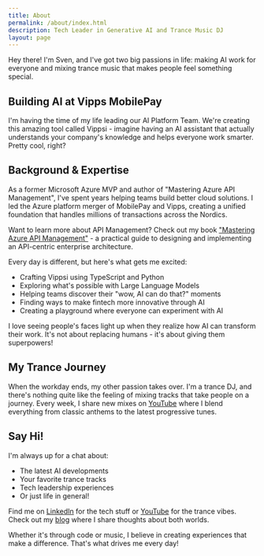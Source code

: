 ```yaml
---
title: About
permalink: /about/index.html
description: Tech Leader in Generative AI and Trance Music DJ
layout: page
---
```


Hey there! I'm Sven, and I've got two big passions in life: making AI work for
everyone and mixing trance music that makes people feel something special.

## Building AI at Vipps MobilePay

I'm having the time of my life leading our AI Platform Team. We're creating this
amazing tool called Vippsi - imagine having an AI assistant that actually
understands your company's knowledge and helps everyone work smarter. Pretty
cool, right?

## Background & Expertise

As a former Microsoft Azure MVP and author of "Mastering Azure API Management",
I've spent years helping teams build better cloud solutions. I led the Azure
platform merger of MobilePay and Vipps, creating a unified foundation that
handles millions of transactions across the Nordics.

Want to learn more about API Management? Check out my book
["Mastering Azure API Management"](https://www.amazon.com/Mastering-Azure-API-Management-Implementing/dp/1484280105) -
a practical guide to designing and implementing an API-centric enterprise
architecture.

Every day is different, but here's what gets me excited:

- Crafting Vippsi using TypeScript and Python
- Exploring what's possible with Large Language Models
- Helping teams discover their "wow, AI can do that?" moments
- Finding ways to make fintech more innovative through AI
- Creating a playground where everyone can experiment with AI

I love seeing people's faces light up when they realize how AI can transform
their work. It's not about replacing humans - it's about giving them
superpowers!

## My Trance Journey

When the workday ends, my other passion takes over. I'm a trance DJ, and there's
nothing quite like the feeling of mixing tracks that take people on a journey.
Every week, I share new mixes on [YouTube](https://www.youtube.com/@svenmalvik)
where I blend everything from classic anthems to the latest progressive tunes.

## Say Hi!

I'm always up for a chat about:

- The latest AI developments
- Your favorite trance tracks
- Tech leadership experiences
- Or just life in general!

Find me on [LinkedIn](https://www.linkedin.com/in/svenmalvik) for the tech stuff
or [YouTube](https://www.youtube.com/@svenmalvik) for the trance vibes. Check
out my [blog](/blog) where I share thoughts about both worlds.

Whether it's through code or music, I believe in creating experiences that make
a difference. That's what drives me every day!
